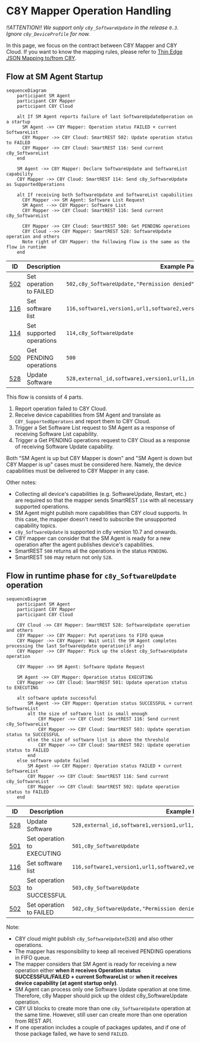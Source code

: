 # C8Y Mapper Operation Handling

*!!ATTENTION!! We support only `c8y_SoftwareUpdate` in the release `0.3`. 
Ignore `c8y_DeviceProfile` for now.*

In this page, we focus on the contract between C8Y Mapper and C8Y Cloud. 
If you want to know the mapping rules, 
please refer to [Thin Edge JSON Mapping to/from C8Y](./thin-edge-json-mapping-to-from-c8y.md).

## Flow at SM Agent Startup

```mermaid
sequenceDiagram
    participant SM Agent
    participant C8Y Mapper
    participant C8Y Cloud

    alt If SM Agent reports failure of last SoftwareUpdateOperation on a startup
      SM Agent ->> C8Y Mapper: Operation status FAILED + current SoftwareList
      C8Y Mapper ->> C8Y Cloud: SmartREST 502: Update operation status to FAILED
      C8Y Mapper ->> C8Y Cloud: SmartREST 116: Send current c8y_SoftwareList
    end

    SM Agent ->> C8Y Mapper: Declare SoftwareUpdate and SoftwareList capability
    C8Y Mapper ->> C8Y Cloud: SmartREST 114: Send c8y_SoftwareUpdate as SupportedOperations
    
    alt If receiving both SoftwareUpdate and SoftwareList capabilities
      C8Y Mapper ->> SM Agent: Software List Request
      SM Agent -->> C8Y Mapper: Software List
      C8Y Mapper ->> C8Y Cloud: SmartREST 116: Send current c8y_SoftwareList
      
      C8Y Mapper ->> C8Y Cloud: SmartREST 500: Get PENDING operations
      C8Y Cloud -->> C8Y Mapper: SmartREST 528: SoftwareUpdate operation and others
      Note right of C8Y Mapper: the following flow is the same as the flow in runtime
    end
```

|ID|Description|Example Payload|Type|
|---|---|---|---|
|[502](https://cumulocity.com/guides/device-sdk/mqtt/#a-name502set-operation-to-failed-502a)|Set operation to FAILED|`502,c8y_SoftwareUpdate,"Permission denied"`|Publish|
|[116](https://cumulocity.com/guides/device-sdk/mqtt/#a-name116set-software-list-116a)|Set software list|`116,software1,version1,url1,software2,version2,url2`|Publish|
|[114](https://cumulocity.com/guides/device-sdk/mqtt/#a-name114set-supported-operations-114a)|Set supported operations|`114,c8y_SoftwareUpdate`|Publish|
|[500](https://cumulocity.com/guides/device-sdk/mqtt/#a-name500get-pending-operations-500a)|Get PENDING operations|`500`|Publish|
|[528](https://cumulocity.com/guides/device-sdk/mqtt/#a-name528update-software-528a)|Update Software|`528,external_id,software1,version1,url1,install,software2,version2,url2,delete`|Subscribe|

This flow is consists of 4 parts.
1. Report operation failed to C8Y Cloud.
2. Receive device capabilities from SM Agent and translate as `C8Y_SupportedOperatons` and report them to C8Y Cloud.
3. Trigger a Set Software List request to SM Agent as a response of receiving Software List capability. 
4. Trigger a Get PENDING operations request to C8Y Cloud as a response of receiving Software Update capability.

Both "SM Agent is up but C8Y Mapper is down" and "SM Agent is down but C8Y Mapper is up" cases must be considered here.
Namely, the device capabilities must be delivered to C8Y Mapper in any case.

Other notes:
- Collecting all device's capabilities (e.g. SoftwareUpdate, Restart, etc.) are required 
  so that the mapper sends SmartREST `114` with all necessary supported operations.
- SM Agent might publish more capabilities than C8Y cloud supports. 
  In this case, the mapper doesn't need to subscribe the unsupported capability topics.
- `c8y_SoftwareUpdate` is supported in c8y version 10.7 and onwards.
- C8Y mapper can consider that the SM Agent is ready for a new operation 
  after the agent publishes device's capabilities.
- SmartREST `500` returns all the operations in the status `PENDING`.
- SmartREST `500` may return not only `528`.

## Flow in runtime phase for `c8y_SoftwareUpdate` operation

```mermaid
sequenceDiagram
    participant SM Agent
    participant C8Y Mapper
    participant C8Y Cloud
    
    C8Y Cloud ->> C8Y Mapper: SmartREST 528: SoftwareUpdate operation and others
    C8Y Mapper ->> C8Y Mapper: Put operations to FIFO queue
    C8Y Mapper ->> C8Y Mapper: Wait until the SM Agent completes processing the last SoftwareUpdate operation(if any)
    C8Y Mapper ->> C8Y Mapper: Pick up the oldest c8y_SoftwareUpdate operation

    C8Y Mapper ->> SM Agent: Software Update Request
    
    SM Agent ->> C8Y Mapper: Operation status EXECUTING
    C8Y Mapper ->> C8Y Cloud: SmartREST 501: Update operation status to EXECUTING
        
    alt software update successful
        SM Agent ->> C8Y Mapper: Operation status SUCCESSFUL + current SoftwareList
        alt the size of software list is small enough
            C8Y Mapper ->> C8Y Cloud: SmartREST 116: Send current c8y_SoftwareList
            C8Y Mapper ->> C8Y Cloud: SmartREST 503: Update operation status to SUCCESSFUL
        else the size of software list is above the threshold 
            C8Y Mapper ->> C8Y Cloud: SmartREST 502: Update operation status to FAILED
        end
    else software update failed
        SM Agent ->> C8Y Mapper: Operation status FAILED + current SoftwareList
        C8Y Mapper ->> C8Y Cloud: SmartREST 116: Send current c8y_SoftwareList
        C8Y Mapper ->> C8Y Cloud: SmartREST 502: Update operation status to FAILED
    end
```

|ID|Description|Example Payload|Type|
|---|---|---|---|
|[528](https://cumulocity.com/guides/device-sdk/mqtt/#a-name528update-software-528a)|Update Software|`528,external_id,software1,version1,url1,install,software2,version2,url2,delete`|Subscribe|
|[501](https://cumulocity.com/guides/device-sdk/mqtt/#a-name501set-operation-to-executing-501a)|Set operation to EXECUTING|`501,c8y_SoftwareUpdate`|Publish|
|[116](https://cumulocity.com/guides/device-sdk/mqtt/#a-name116set-software-list-116a)|Set software list|`116,software1,version1,url1,software2,version2,url2`|Publish|
|[503](https://cumulocity.com/guides/device-sdk/mqtt/#a-name503set-operation-to-successful-503a)|Set operation to SUCCESSFUL|`503,c8y_SoftwareUpdate`|Publish|
|[502](https://cumulocity.com/guides/device-sdk/mqtt/#a-name502set-operation-to-failed-502a)|Set operation to FAILED|`502,c8y_SoftwareUpdate,"Permission denied"`|Publish|

Note:
- C8Y cloud might publish `c8y_SoftwareUpdate`(`528`) and also other operations.
- The mapper has responsibility to keep all received PENDING operations in FIFO queue.
- The mapper considers that SM Agent is ready for receiving a new operation 
  either **when it receives Operation status SUCCESSFUL/FAILED + current SoftwareList** 
  or **when it receives device capability (at agent startup only)**.
- SM Agent can process only one Software Update operation at one time. 
  Therefore, c8y Mapper should pick up the oldest c8y_SoftwareUpdate operation.
- C8Y UI blocks to create more than one `c8y_SoftwareUpdate` operation at the same time. 
  However, still user can create more than one operation from REST API.
- If one operation includes a couple of packages updates, and if one of those package failed, 
  we have to send `FAILED`.
